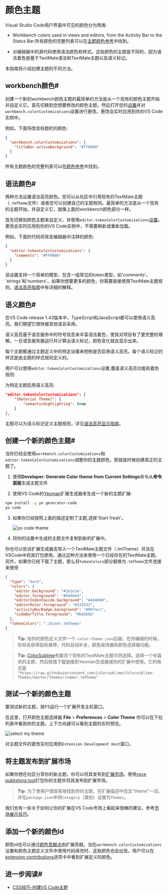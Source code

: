 # 颜色主题

Visual Studio Code用户界面中可见的颜色分为两类:

- Workbench colors used in views and editors, from the Activity Bar to the Status Bar.所有颜色的完整列表可以在[主题颜色参考](https://code.visualstudio.com/api/references/theme-color)中找到。

- 对编辑器中的源代码使用语法颜色和样式。这些颜色的主题是不同的，因为语法着色是基于TextMate语法和TextMate主题以及语义标记。

本指南将介绍创建主题的不同方法。

## workbench颜色#


创建一个新的workbench颜色主题的最简单的方法是从一个现有的颜色主题开始并自定义它。首先切换到您想要修改的颜色主题，然后打开您的[设置](https://code.visualstudio.com/docs/getstarted/settings)并对`workbench.colorCustomizations`设置进行更改。更改会实时应用到你的VS Code实例中。

例如，下面将改变标题栏的颜色:
```json
{
  "workbench.colorCustomizations": {
    "titleBar.activeBackground": "#ff0000"
  }
}
```
所有主题颜色的完整列表可以在[颜色参考](https://code.visualstudio.com/api/references/theme-color)中找到。

## 语法颜色#


两种方法设置语法高亮颜色。您可以从社区中引用现有的TextMate主题（`.tmTheme`文件）或者您可以创建自己的主题规则。最简单的方法是从一个现有的主题开始，并自定义它，就像上面的workbench颜色部分一样。

首先切换到颜色主题来自定义，并使用`editor.tokenColorCustomizations`[设置](https://code.visualstudio.com/docs/getstarted/settings)。更改会实时应用到你的VS Code实例中，不需要刷新或重新加载。

例如，下面的代码将改变编辑器中注释的颜色:
```json
{
  "editor.tokenColorCustomizations": {
    "comments": "#FF0000"
  }
}
```
该设置支持一个简单的模型，包含一组常见的token类型，如'comments'， 'strings'和'numbers'。如果你想要更多的颜色，你需要直接使用TextMate主题规则，[语法高亮指南](https://code.visualstudio.com/api/language-extensions/syntax-highlight-guide)中有详细的解释。

## 语义颜色#

在VS Code release 1.43版本中，TypeScript和JavaScript都可以使用语义高亮。我们期望它很快被其他语言采用。

语义高亮基于语言服务中的符号信息来丰富语法着色，使其对项目有了更完整的理解。一旦语言服务器运行并计算出语义标记，颜色变化就会显示出来。

每个主题都通过主题定义中的特定设置来控制是否启用语义高亮。每个语义标记的样式是由主题的样式规则定义的。

用户可以使用`editor.tokenColorCustomizations`设置,覆盖语义高亮功能和着色规则:

为特定主题启用语义高亮:
```json
"editor.tokenColorCustomizations": {
    "[Material Theme]": {
        "semanticHighlighting": true
    }
},
```
主题可以为语义标记定义主题规则，详见[语法高亮显示指南](https://code.visualstudio.com/api/language-extensions/syntax-highlight-guide#semantic-theming)。

## 创建一个新的颜色主题#


当你已经会使用`workbench.colorCustomizations`和`editor.tokenColorCustomizations`调整你的主题颜色，那就是时候创建真正的主题了。

1. 使用**Developer: Generate Color theme from Current Settings**命令从**命令面板**生成主题文件

2. 使用VS Code的[Yeoman](https://yeoman.io/)扩展生成器来生成一个新的主题扩展:
```sh
npm install -g yo generator-code
yo code
```
3. 如果你已经按照上面的描述定制了主题,选择'Start fresh'。

   ![yo code theme](https://code.visualstudio.com/assets/api/extension-guides/color-theme/yocode-colortheme.png)

4. 将你的设置中生成的主题文件复制到新的扩展中。

你也可以告诉扩展生成器去导入一个TextMate主题文件（.tmTheme）并且在VSCode中将其打包使用，通过这种方法来使用一个已经存在的TextMate主题。另外，如果你已经下载了主题，那么将`tokenColors`部分替换为`.tmTheme`文件连接来使用

```json
{
  "type": "dark",
  "colors": {
    "editor.background": "#1e1e1e",
    "editor.foreground": "#d4d4d4",
    "editorIndentGuide.background": "#404040",
    "editorRuler.foreground": "#333333",
    "activityBarBadge.background": "#007acc",
    "sideBarTitle.foreground": "#bbbbbb"
  },
  "tokenColors": "./Diner.tmTheme"
}
```

> **Tip:** 给你的颜色定义文件一个`-color-theme.json`后缀，在你编辑的时候，你将会获得鼠标悬停，代码自动补全，颜色装饰器和颜色选择器功能。

> **Tip:** [ColorSublime](https://colorsublime.github.io)有数百个现有的TextMate主题可供选择。选择一个你喜欢的主题，然后赋值下载链接到Yeoman生成器或你的扩展中使用。它的格式是 `"https://raw.githubusercontent.com/Colorsublime/Colorsublime-Themes/master/themes/(name).tmTheme"`


## 测试一个新的颜色主题

要测试新的主题，按<kbd>F5</kbd>运行一个扩展开发主机窗口。

在这里，打开颜色主题选择器 **File** > **Preferences** > **Color Theme** 你可以在下拉列表中看到你的主题。上下方向键可以看到主题的实时预览。

![select my theme](https://code.visualstudio.com/assets/api/extension-guides/color-theme/mytheme.png)

对主题文件的更改实时应用到`Extension Development Host`窗口。

## 将主题发布到扩展市场

如果你想在社区分享你的新主题，你可以将其发布到[扩展市场](https://code.visualstudio.com/docs/editor/extension-gallery)。使用[vsce publishing tool](https://code.visualstudio.com/api/working-with-extensions/publishing-extension)打包你的主题并将其发布到扩展市场。


> **Tip:** 为了使用户很容易地找到你的主题，在扩展描述中包含"theme"一词，并在`package.json`中将`Category`（类别）设置为`Themes`。

我们也有一些关于如何让你的扩展在VS Code市场上看起来很棒的建议，参考[市场展示技巧](https://code.visualstudio.com/api/references/extension-manifest#marketplace-presentation-tips)。

## 添加一个新的颜色Id
颜色id也可以通过[颜色贡献点](https://code.visualstudio.com/api/references/contribution-points#contributes.colors)由扩展贡献。当在`workbench.colorCustomizations`设置和颜色主题定义文件中使用代码填充时，这些颜色也会出现。用户可以在[extension contributions](https://code.visualstudio.com/docs/editor/extension-gallery#_extension-details)选项卡中看到扩展定义的颜色。

## 进一步阅读#
- [CSS技巧-创建VS Code主题](https://css-tricks.com/creating-a-vs-code-theme/)